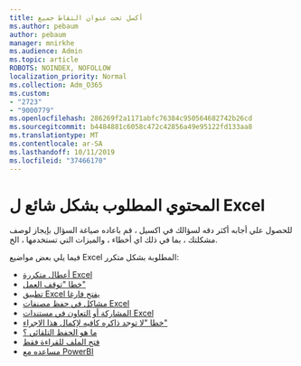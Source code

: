 ```yaml
---
title: أكسل تحت عنوان التقاط جميع
ms.author: pebaum
author: pebaum
manager: mnirkhe
ms.audience: Admin
ms.topic: article
ROBOTS: NOINDEX, NOFOLLOW
localization_priority: Normal
ms.collection: Adm_O365
ms.custom:
- "2723"
- "9000779"
ms.openlocfilehash: 286269f2a1171abfc76384c950564682742b26cd
ms.sourcegitcommit: b4484881c6058c472c42856a49e95122fd133aa8
ms.translationtype: MT
ms.contentlocale: ar-SA
ms.lasthandoff: 10/11/2019
ms.locfileid: "37466170"
---
```

# <a name="commonly-requested-content-for-excel"></a>المحتوي المطلوب بشكل شائع ل Excel

للحصول علي أجابه أكثر دقه لسؤالك في اكسيل ، قم باعاده صياغة السؤال بإيجاز لوصف مشكلتك ، بما في ذلك اي أخطاء ، والميزات التي تستخدمها ، الخ. 

فيما يلي بعض مواضيع Excel المطلوبة بشكل متكرر:

- [أعطال متكررة Excel](https://support.office.com/article/Excel-not-responding-hangs-freezes-or-stops-working-37E7D3C9-9E84-40BF-A805-4CA6853A1FF4)
- [خطا "توقف العمل"](https://support.office.com/client/52bd7985-4e99-4a35-84c8-2d9b8301a2fa)
- [تطبيق Excel يفتح فارغا](https://docs.microsoft.com/office/troubleshoot/excel/excel-opens-blank)
- [مشاكل في حفظ مصنفات Excel](https://docs.microsoft.com/office/troubleshoot/excel/issue-when-save-excel-workbooks)
- [المشاركة أو التعاون في مستندات Excel](https://support.office.com/article/7152aa8b-b791-414c-a3bb-3024e46fb104)
- [خطا "لا توجد ذاكره كافيه لإكمال هذا الاجراء"](https://docs.microsoft.com/office/troubleshoot/excel/available-resources-errors)
- [ما هو الحفظ التلقائي ؟](https://support.office.com/article/6d6bd723-ebfd-4e40-b5f6-ae6e8088f7a5)
- [فتح الملف للقراءة فقط](https://support.office.com/article/why-did-my-file-open-read-only-3ab4b792-da50-4b38-8628-14c64e1f1d15)
- [مساعده مع PowerBI](https://powerbi.microsoft.com/en-us/support/)
